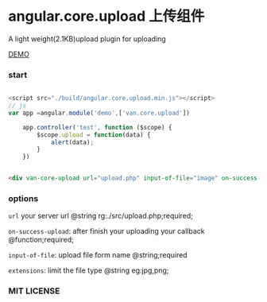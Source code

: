 # angular.core.upload 上传组件

A light weight(2.1KB)upload plugin for uploading

[DEMO](http://events.jackpu.com/angular.core.upload/)

### start


```js

<script src="./build/angular.core.upload.min.js"></script>
// js
var app =angular.module('demo',['van.core.upload'])

    app.controller('test', function ($scope) {
        $scope.upload = function(data) {
            alert(data);
        }
    })
```

``` html

<div van-core-upload url="upload.php" input-of-file="image" on-success-upload="upload" />

```
### options

`url` your server url @string rg:./src/upload.php;required;

`on-success-upload`: after finish your uploading your callback @function;required;

`input-of-file`: upload file form name @string;required

`extensions`: limit the file type @string eg:jpg,png;


### MIT LICENSE
